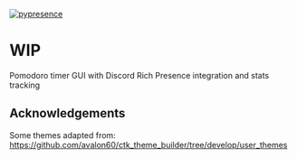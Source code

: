 [![pypresence](https://img.shields.io/badge/using-pypresence-00bb88.svg?style=for-the-badge&logo=discord&logoWidth=20)](https://github.com/qwertyquerty/pypresence)

# WIP

Pomodoro timer GUI with Discord Rich Presence integration and stats tracking

## Acknowledgements

Some themes adapted from: https://github.com/avalon60/ctk_theme_builder/tree/develop/user_themes
